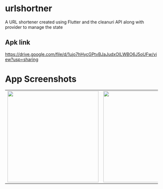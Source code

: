 # urlshortner

A URL shortener created using Flutter and the cleanuri API along with provider to manage the state

## Apk link
https://drive.google.com/file/d/1ujo7hHycGPtvBJaJudxOILWBO6J5oUFw/view?usp=sharing

# App Screenshots
<table>
  <tr>
      <td><img src= "https://user-images.githubusercontent.com/85097545/132143336-ebc77308-8509-4271-a9be-37ffeaff18f7.jpg" width="300"/>
    </td>
      <td><img src="https://user-images.githubusercontent.com/85097545/132143338-fdbe7c21-2987-4c30-9bc9-9730895e9233.jpg" width="300" />
    </td>
    </td>
      <td><img src="https://user-images.githubusercontent.com/85097545/132143333-eaf043fd-f762-4314-9551-abac163e7592.gif" width="300" />
    </td>
  </tr>
 </table>
